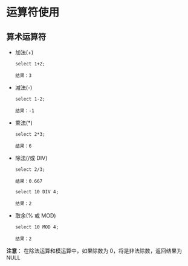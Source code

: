 # 运算符使用

## 算术运算符

+ 加法(+)

  ```
  select 1+2;
  
  结果：3
  ```

+ 减法(-)

  ```
  select 1-2;
  
  结果：-1
  ```

+ 乘法(*)

  ```
  select 2*3;
  
  结果：6
  ```

+ 除法(/或 DIV)

  ```
  select 2/3;
  
  结果：0.667
  
  select 10 DIV 4;
  
  结果：2
  
  ```

+ 取余(% 或 MOD)

  ```
  select 10 MOD 4;
  
  结果：2
  ```

**注意**： 在除法运算和模运算中，如果除数为 0，将是非法除数，返回结果为 NULL 